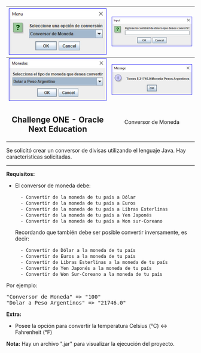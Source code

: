 | <img src="./imagenes/Menu.jpg" width="100%"> | <img src="./imagenes/Ingresar Valor.jpg" width="100%"> |
| :------------------------------------------: | :----------------------------------------------------: |
| <img src="./imagenes/Seleccionar Opcion.jpg" width="100%"> | <img src="./imagenes/Resultado.jpg" width="100%"> |
<h2>Challenge ONE - Oracle Next Education | Conversor de Moneda</h2>
<p>Se solicitó crear un conversor de divisas utilizando el lenguaje Java. Hay características solicitadas.</p>
<hr/>
<b>Requisitos:</b>
<ul>
<li>El conversor de moneda debe:</li>

      - Convertir de la moneda de tu país a Dólar
      - Convertir de la moneda de tu país a Euros
      - Convertir de la moneda de tu país a Libras Esterlinas
      - Convertir de la moneda de tu país a Yen Japonés
      - Convertir de la moneda de tu país a Won sur-Coreano 
Recordando que también debe ser posible convertir inversamente, es decir:

      - Convertir de Dólar a la moneda de tu país
      - Convertir de Euros a la moneda de tu país
      - Convertir de Libras Esterlinas a la moneda de tu país
      - Convertir de Yen Japonés a la moneda de tu país
      - Convertir de Won Sur-Coreano a la moneda de tu país
</ul>
<p>Por ejemplo:</p>
<pre>
"Conversor de Moneda" => "100"
"Dolar a Peso Argentinos" => "21746.0"
</pre>
<b>Extra:</b>
<ul>
<li>Posee la opción para convertir la temperatura Celsius (°C) <->	Fahrenheit (°F)</li>
</ul>
<p><b>Nota:</b> Hay un archivo ".jar" para visualizar la ejecución del proyecto.</p>
